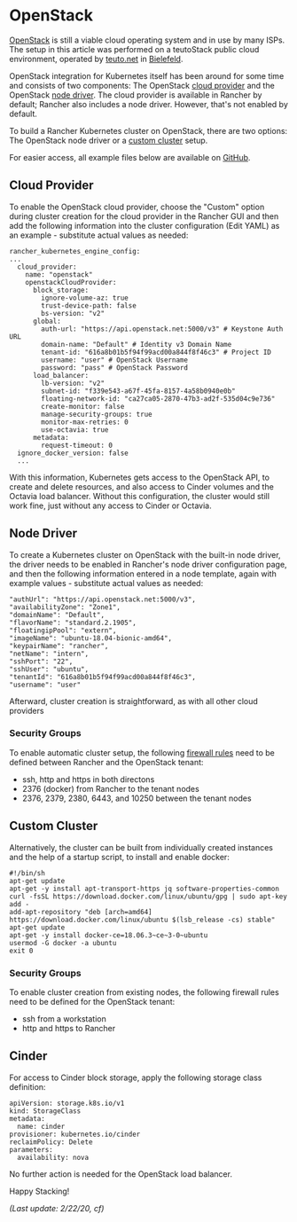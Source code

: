 # OpenStack

[OpenStack](https://www.openstack.org/) is still a viable cloud operating system and in use by many ISPs. The setup in this article was performed on a teutoStack public cloud environment, operated by [teuto.net](https://teuto.net/) in [Bielefeld](https://en.wikipedia.org/wiki/Bielefeld_Conspiracy).

OpenStack integration for Kubernetes itself has been around for some time and consists of two components: The OpenStack [cloud provider](https://rancher.com/docs/rancher/v2.x/en/cluster-provisioning/rke-clusters/options/cloud-providers/) and the OpenStack [node driver](https://rancher.com/docs/rancher/v2.x/en/admin-settings/drivers/node-drivers/). The cloud provider is available in Rancher by default; Rancher also includes a node driver. However, that's not enabled by default. 

To build a Rancher Kubernetes cluster on OpenStack, there are two options: The OpenStack node driver or a [custom cluster](https://rancher.com/docs/rancher/v2.x/en/cluster-provisioning/rke-clusters/custom-nodes/) setup.

For easier access, all example files below are available on [GitHub](https://github.com/chfrank-cgn/Rancher/tree/master/openstack).

## Cloud Provider

To enable the OpenStack cloud provider, choose the "Custom" option during cluster creation for the cloud provider in the Rancher GUI and then add the following information into the cluster configuration (Edit YAML) as an example - substitute actual values as needed:

```
rancher_kubernetes_engine_config:
...
  cloud_provider:
    name: "openstack"
    openstackCloudProvider: 
      block_storage: 
        ignore-volume-az: true
        trust-device-path: false
        bs-version: "v2"
      global: 
        auth-url: "https://api.openstack.net:5000/v3" # Keystone Auth URL
        domain-name: "Default" # Identity v3 Domain Name
        tenant-id: "616a8b01b5f94f99acd00a844f8f46c3" # Project ID
        username: "user" # OpenStack Username
        password: "pass" # OpenStack Password
      load_balancer:
        lb-version: "v2"
        subnet-id: "f339e543-a67f-45fa-8157-4a58b0940e0b"
        floating-network-id: "ca27ca05-2870-47b3-ad2f-535d04c9e736"
        create-monitor: false
        manage-security-groups: true
        monitor-max-retries: 0
        use-octavia: true
      metadata: 
        request-timeout: 0
  ignore_docker_version: false
  ...
```

With this information, Kubernetes gets access to the OpenStack API, to create and delete resources, and also access to Cinder volumes and the Octavia load balancer. Without this configuration, the cluster would still work fine, just without any access to Cinder or Octavia.

## Node Driver

To create a Kubernetes cluster on OpenStack with the built-in node driver, the driver needs to be enabled in Rancher's node driver configuration page, and then the following information entered in a node template, again with example values - substitute actual values as needed:

```
"authUrl": "https://api.openstack.net:5000/v3",
"availabilityZone": "Zone1",
"domainName": "Default",
"flavorName": "standard.2.1905",
"floatingipPool": "extern",
"imageName": "ubuntu-18.04-bionic-amd64",
"keypairName": "rancher",
"netName": "intern",
"sshPort": "22",
"sshUser": "ubuntu",
"tenantId": "616a8b01b5f94f99acd00a844f8f46c3",
"username": "user"
```

Afterward, cluster creation is straightforward, as with all other cloud providers

### Security Groups

To enable automatic cluster setup, the following [firewall rules](https://rancher.com/docs/rancher/v2.x/en/installation/requirements/ports/) need to be defined between Rancher and the OpenStack tenant:

- ssh, http and https in both directons
- 2376 (docker) from Rancher to the tenant nodes
- 2376, 2379, 2380, 6443, and 10250 between the tenant nodes

## Custom Cluster

Alternatively, the cluster can be built from individually created instances and the help of a startup script, to install and enable docker:

```
#!/bin/sh
apt-get update
apt-get -y install apt-transport-https jq software-properties-common
curl -fsSL https://download.docker.com/linux/ubuntu/gpg | sudo apt-key add -
add-apt-repository "deb [arch=amd64] https://download.docker.com/linux/ubuntu $(lsb_release -cs) stable"
apt-get update
apt-get -y install docker-ce=18.06.3~ce~3-0~ubuntu
usermod -G docker -a ubuntu
exit 0
```

### Security Groups

To enable cluster creation from existing nodes, the following firewall rules need to be defined for the OpenStack tenant:

- ssh from a workstation
- http and https to Rancher

## Cinder

For access to Cinder block storage, apply the following storage class definition:

```
apiVersion: storage.k8s.io/v1
kind: StorageClass
metadata:
  name: cinder
provisioner: kubernetes.io/cinder
reclaimPolicy: Delete
parameters:
  availability: nova
```

No further action is needed for the OpenStack load balancer.

Happy Stacking!

*(Last update: 2/22/20, cf)*
